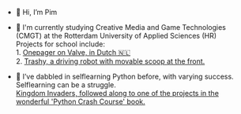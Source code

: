 - 👋 Hi, I’m Pim

- 🌱 I'm currently studying Creative Media and Game Technologies (CMGT) at the Rotterdam University of Applied Sciences (HR) <br>
      Projects for school include:<br>
       1. <a href="https://pimmiii.github.io/hrcmgtvalve/">Onepager on Valve, in Dutch 🇳🇱</a><br>
       2. <a href="https://makecode.com/_fUvKeJfFR4D5">Trashy, a driving robot with movable scoop at the front.<a><br>
       
- 👀 I’ve dabbled in selflearning Python before, with varying success. Selflearning can be a struggle.<br>
      <a href="https://github.com/PimMiii/Kingdom_Invaders"> Kingdom Invaders, followed along to one of the projects in the wonderful 'Python Crash Course' book.</a> 
      
<!---
PimMiii/PimMiii is a ✨ special ✨ repository because its `README.md` (this file) appears on your GitHub profile.
You can click the Preview link to take a look at your changes.
--->
